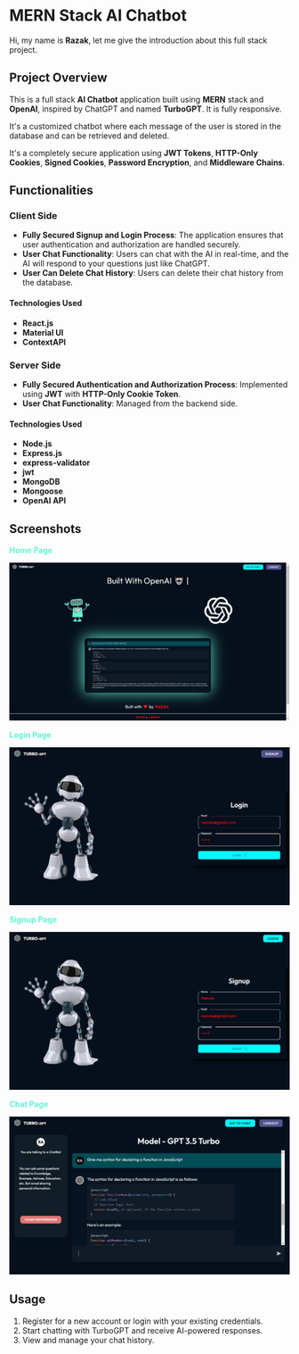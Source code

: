# MERN Stack AI Chatbot

Hi, my name is **Razak**, let me give the introduction about this full stack project.

## Project Overview

This is a full stack **AI Chatbot** application built using **MERN** stack and **OpenAI**, inspired by ChatGPT and named **TurboGPT**. It is fully responsive.

It's a customized chatbot where each message of the user is stored in the database and can be retrieved and deleted.

It's a completely secure application using **JWT Tokens**, **HTTP-Only Cookies**, **Signed Cookies**, **Password Encryption**, and **Middleware Chains**.

## Functionalities

### Client Side

- **Fully Secured Signup and Login Process**: The application ensures that user authentication and authorization are handled securely.
- **User Chat Functionality**: Users can chat with the AI in real-time, and the AI will respond to your questions just like ChatGPT.
- **User Can Delete Chat History**: Users can delete their chat history from the database.

#### Technologies Used

- **React.js**
- **Material UI**
- **ContextAPI**

### Server Side

- **Fully Secured Authentication and Authorization Process**: Implemented using **JWT** with **HTTP-Only Cookie Token**.
- **User Chat Functionality**: Managed from the backend side.

#### Technologies Used

- **Node.js**
- **Express.js**
- **express-validator**
- **jwt**
- **MongoDB**
- **Mongoose**
- **OpenAI API**

## Screenshots

<span style="color:#64f3d5">**Home Page** </span>

![Home Page](images/Home.JPG)

<span style="color:#64f3d5"> **Login Page** </span>

![Login Page](images/login.JPG)

<span style="color:#64f3d5"> **Signup Page** </span>

![Signup Page](images/signup1.JPG)

<span style="color:#64f3d5"> **Chat Page** </span>

![Chat Interface](images/chat.JPG)

## Usage

1. Register for a new account or login with your existing credentials.
2. Start chatting with TurboGPT and receive AI-powered responses.
3. View and manage your chat history.

